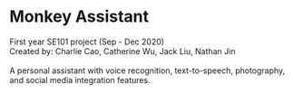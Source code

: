 # Monkey Assistant

First year SE101 project (Sep - Dec 2020)\
Created by: Charlie Cao, Catherine Wu, Jack Liu, Nathan Jin\
\
A personal assistant with voice recognition, text-to-speech, photography, and social media integration features.
